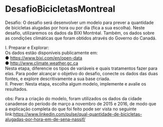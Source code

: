 # DesafioBicicletasMontreal

Desafio:  O desafio será desenvolver um modelo para prever a quantidade de bicicletas alugadas por hora ou por dia (fica a sua escolha).  Neste desafio, utilizaremos os dados da BIXI Montréal. Também, os dados sobre as condições climáticas que foram obtidos através do Governo do Canadá.<br />

I.	Preparar e Explorar:<br />
Os dados estão disponíveis publicamente em:<br />
●	https://www.bixi.com/en/open-data<br />
●	http://www.climate.weather.gc.ca<br />
Nesta etapa, diferencie os tipos de variáveis e quais tratamentos fazer para elas. Para poder alcançar o objetivo do desafio, conecte os dados das duas fontes, e explore descritivamente a sua base criada.<br />
II.	Prever:  Nesta etapa, escolha algum modelo, implemente e avalie os resultados. <br />

obs: Para a criação do modelo, foram utilizados os dados da cidade canadense do período de março a novembro de 2015 e 2016, de modo que a explicação completa do que foi feito pode ser vista no seguinte link:https://www.linkedin.com/pulse/qual-quantidade-de-bicicletas-alugadas-por-hora-em-de-sena-nassif/
